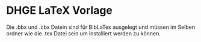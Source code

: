 # DHGE LaTeX Vorlage


Die .bbx und .cbx Datein sind für BibLaTex ausgelegt und müssen im Selben ordner wie die .tex Datei sein um installiert werden zu können.
